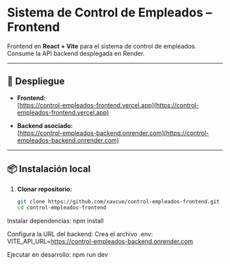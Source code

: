 # Sistema de Control de Empleados – Frontend

Frontend en **React + Vite** para el sistema de control de empleados. Consume la API backend desplegada en Render.

---

## 🚀 Despliegue

- **Frontend:**  
  [https://control-empleados-frontend.vercel.app](https://control-empleados-frontend.vercel.app)

- **Backend asociado:**  
  [https://control-empleados-backend.onrender.com](https://control-empleados-backend.onrender.com)

---

## 📦 Instalación local

1. **Clonar repositorio:**
   ```sh
   git clone https://github.com/xavcue/control-empleados-frontend.git
   cd control-empleados-frontend

Instalar dependencias:
npm install

Configura la URL del backend:
Crea el archivo .env:
VITE_API_URL=https://control-empleados-backend.onrender.com

Ejecutar en desarrollo:
npm run dev
